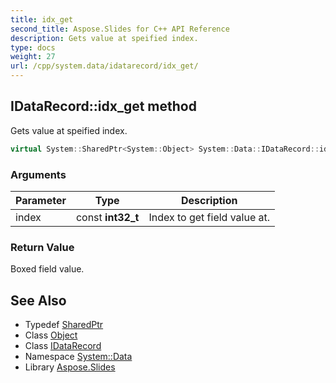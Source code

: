 ```yaml
---
title: idx_get
second_title: Aspose.Slides for C++ API Reference
description: Gets value at speified index.
type: docs
weight: 27
url: /cpp/system.data/idatarecord/idx_get/
---
```

## IDataRecord::idx_get method


Gets value at speified index.

```cpp
virtual System::SharedPtr<System::Object> System::Data::IDataRecord::idx_get(const int32_t index)=0
```


### Arguments

| Parameter | Type | Description |
| --- | --- | --- |
| index | const **int32_t** | Index to get field value at. |

### Return Value

Boxed field value.

## See Also

* Typedef [SharedPtr](../../../system/sharedptr/)
* Class [Object](../../../system/object/)
* Class [IDataRecord](../)
* Namespace [System::Data](../../)
* Library [Aspose.Slides](../../../)
